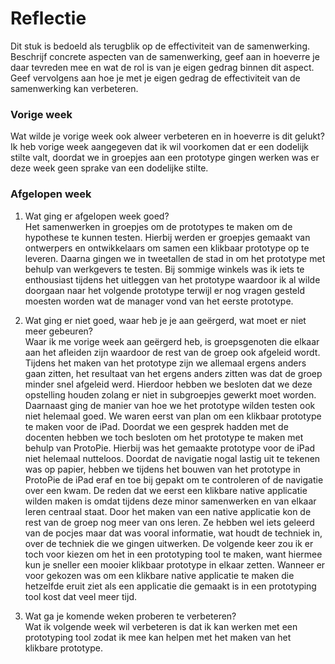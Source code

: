 Reflectie
==========

Dit stuk is bedoeld als terugblik op de effectiviteit van de samenwerking.
Beschrijf concrete aspecten van de samenwerking, geef aan in hoeverre je daar tevreden mee en wat de rol is van je eigen gedrag binnen dit aspect. Geef vervolgens aan hoe je met je eigen gedrag de effectiviteit van de samenwerking kan verbeteren.
 
### Vorige week
Wat wilde je vorige week ook alweer verbeteren en in hoeverre is dit gelukt?
Ik heb vorige week aangegeven dat ik wil voorkomen dat er een dodelijk stilte valt, doordat we in groepjes aan een prototype gingen werken was er deze week geen sprake van een dodelijke stilte.

### Afgelopen week
1.  Wat ging er afgelopen week goed?  
Het samenwerken in groepjes om de prototypes te maken om de hypothese te kunnen testen. Hierbij werden er groepjes gemaakt van ontwerpers en ontwikkelaars om samen een klikbaar prototype op te leveren. Daarna gingen we in tweetallen de stad in om het prototype met behulp van werkgevers te testen. Bij sommige winkels was ik iets te enthousiast tijdens het uitleggen van het prototype waardoor ik al wilde doorgaan naar het volgende prototype terwijl er nog vragen gesteld moesten worden wat de manager vond van het eerste prototype.

2. Wat ging er niet goed, waar heb je je aan geërgerd, wat moet er niet meer gebeuren?  
Waar ik me vorige week aan geërgerd heb, is groepsgenoten die elkaar aan het afleiden zijn waardoor de rest van de groep ook afgeleid wordt. Tijdens het maken van het prototype zijn we allemaal ergens anders gaan zitten, het resultaat van het ergens anders zitten was dat de groep minder snel afgeleid werd. Hierdoor hebben we besloten dat we deze opstelling houden zolang er niet in subgroepjes gewerkt moet worden. Daarnaast ging de manier van hoe we het prototype wilden testen ook niet helemaal goed. We waren eerst van plan om een klikbaar prototype te maken voor de iPad. Doordat we een gesprek hadden met de docenten hebben we toch besloten om het prototype te maken met behulp van ProtoPie. Hierbij was het gemaakte prototype voor de iPad niet helemaal nutteloos. Doordat de navigatie nogal lastig uit te tekenen was op papier, hebben we tijdens het bouwen van het prototype in ProtoPie de iPad eraf en toe bij gepakt om te controleren of de navigatie over een kwam. De reden dat we eerst een klikbare native applicatie wilden maken is omdat tijdens deze minor samenwerken en van elkaar leren centraal staat. Door het maken van een native applicatie kon de rest van de groep nog meer van ons leren. Ze hebben wel iets geleerd van de pocjes maar dat was vooral informatie, wat houdt de techniek in, over de techniek die we gingen uitwerken. De volgende keer zou ik er toch voor kiezen om  het in een prototyping tool te maken, want hiermee kun je sneller een mooier klikbaar prototype in elkaar zetten. Wanneer er voor gekozen was om een klikbare native applicatie te maken die hetzelfde eruit ziet als een applicatie die gemaakt is in een prototyping tool kost dat veel meer tijd.

3. Wat ga je komende weken proberen te verbeteren?  
Wat ik volgende week wil verbeteren is dat ik kan werken met een prototyping tool zodat ik mee kan helpen met het maken van het klikbare prototype.